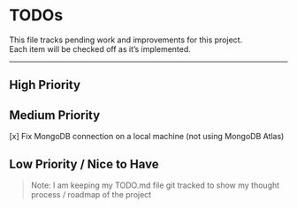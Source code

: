 # TODOs

This file tracks pending work and improvements for this project.  
Each item will be checked off as it’s implemented.

---

## High Priority

## Medium Priority
[x] Fix MongoDB connection on a local machine (not using MongoDB Atlas)

## Low Priority / Nice to Have


> Note: I am keeping my TODO.md file git tracked to show my thought process / roadmap of the project
